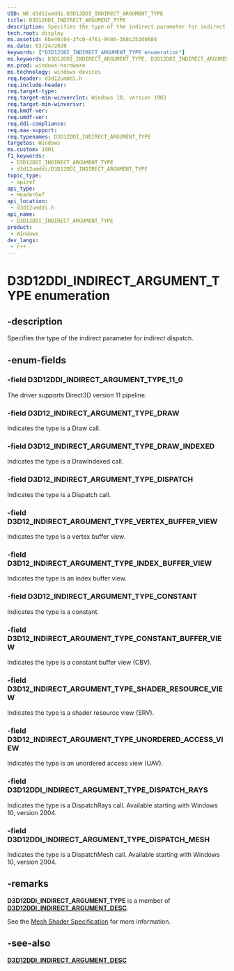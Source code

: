 ```yaml
---
UID: NE:d3d12umddi.D3D12DDI_INDIRECT_ARGUMENT_TYPE
title: D3D12DDI_INDIRECT_ARGUMENT_TYPE
description: Specifies the type of the indirect parameter for indirect dispatch.
tech.root: display
ms.assetid: 6be46c04-3fc0-4761-9486-388c252d0684
ms.date: 03/24/2020
keywords: ["D3D12DDI_INDIRECT_ARGUMENT_TYPE enumeration"]
ms.keywords: D3D12DDI_INDIRECT_ARGUMENT_TYPE, D3D12DDI_INDIRECT_ARGUMENT_TYPE,
ms.prod: windows-hardware
ms.technology: windows-devices
req.header: d3d12umddi.h
req.include-header: 
req.target-type: 
req.target-min-winverclnt: Windows 10, version 1903
req.target-min-winversvr: 
req.kmdf-ver: 
req.umdf-ver: 
req.ddi-compliance: 
req.max-support: 
req.typenames: D3D12DDI_INDIRECT_ARGUMENT_TYPE
targetos: Windows
ms.custom: 19H1
f1_keywords:
 - D3D12DDI_INDIRECT_ARGUMENT_TYPE
 - d3d12umddi/D3D12DDI_INDIRECT_ARGUMENT_TYPE
topic_type:
 - apiref
api_type:
 - HeaderDef
api_location:
 - d3d12umddi.h
api_name:
 - D3D12DDI_INDIRECT_ARGUMENT_TYPE
product:
 - Windows
dev_langs:
 - c++
---
```


# D3D12DDI_INDIRECT_ARGUMENT_TYPE enumeration

## -description

Specifies the type of the indirect parameter for indirect dispatch.

## -enum-fields

### -field D3D12DDI_INDIRECT_ARGUMENT_TYPE_11_0

The driver supports Direct3D version 11 pipeline.

### -field D3D12_INDIRECT_ARGUMENT_TYPE_DRAW

Indicates the type is a Draw call.

### -field D3D12_INDIRECT_ARGUMENT_TYPE_DRAW_INDEXED

Indicates the type is a DrawIndexed call.

### -field D3D12_INDIRECT_ARGUMENT_TYPE_DISPATCH

Indicates the type is a Dispatch call.

### -field D3D12_INDIRECT_ARGUMENT_TYPE_VERTEX_BUFFER_VIEW

Indicates the type is a vertex buffer view.

### -field D3D12_INDIRECT_ARGUMENT_TYPE_INDEX_BUFFER_VIEW

Indicates the type is an index buffer view.

### -field D3D12_INDIRECT_ARGUMENT_TYPE_CONSTANT

Indicates the type is a constant.

### -field D3D12_INDIRECT_ARGUMENT_TYPE_CONSTANT_BUFFER_VIEW

Indicates the type is a constant buffer view (CBV).

### -field D3D12_INDIRECT_ARGUMENT_TYPE_SHADER_RESOURCE_VIEW

Indicates the type is a shader resource view (SRV).

### -field D3D12_INDIRECT_ARGUMENT_TYPE_UNORDERED_ACCESS_VIEW

Indicates the type is an unordered access view (UAV).

### -field D3D12DDI_INDIRECT_ARGUMENT_TYPE_DISPATCH_RAYS

Indicates the type is a DispatchRays call. Available starting with Windows 10, version 2004.

### -field D3D12DDI_INDIRECT_ARGUMENT_TYPE_DISPATCH_MESH

Indicates the type is a DispatchMesh call. Available starting with Windows 10, version 2004.

## -remarks

**D3D12DDI_INDIRECT_ARGUMENT_TYPE** is a member of [**D3D12DDI_INDIRECT_ARGUMENT_DESC**](ns-d3d12umddi-d3d12ddi_indirect_argument_desc.md).

See the [Mesh Shader Specification](https://microsoft.github.io/DirectX-Specs/d3d/MeshShader.html) for more information.

## -see-also

[**D3D12DDI_INDIRECT_ARGUMENT_DESC**](ns-d3d12umddi-d3d12ddi_indirect_argument_desc.md)
